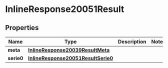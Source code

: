 # InlineResponse20051Result

## Properties
Name | Type | Description | Notes
------------ | ------------- | ------------- | -------------
**meta** | [**InlineResponse20039ResultMeta**](InlineResponse20039ResultMeta.md) |  | 
**serie0** | [**InlineResponse20051ResultSerie0**](InlineResponse20051ResultSerie0.md) |  | 
